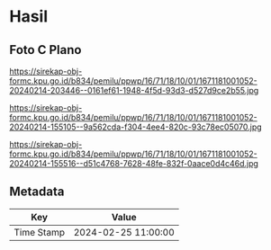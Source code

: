 # Hasil

## Foto C Plano

https://sirekap-obj-formc.kpu.go.id/b834/pemilu/ppwp/16/71/18/10/01/1671181001052-20240214-203446--0161ef61-1948-4f5d-93d3-d527d9ce2b55.jpg

https://sirekap-obj-formc.kpu.go.id/b834/pemilu/ppwp/16/71/18/10/01/1671181001052-20240214-155105--9a562cda-f304-4ee4-820c-93c78ec05070.jpg

https://sirekap-obj-formc.kpu.go.id/b834/pemilu/ppwp/16/71/18/10/01/1671181001052-20240214-155516--d51c4768-7628-48fe-832f-0aace0d4c46d.jpg


## Metadata

| Key        | Value               |
| ---------- | ------------------- |
| Time Stamp | 2024-02-25 11:00:00 |



